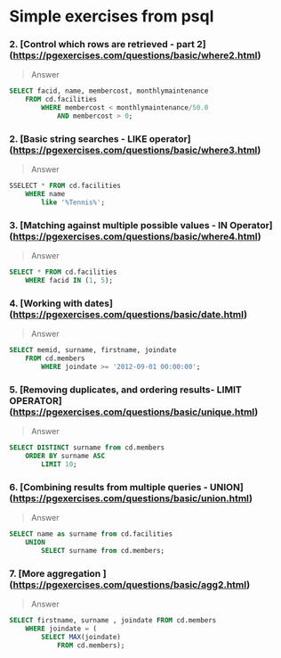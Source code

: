 # Simple exercises from psql

### 2. [Control which rows are retrieved - part 2] (https://pgexercises.com/questions/basic/where2.html)
> Answer
```sql
SELECT facid, name, membercost, monthlymaintenance 
	FROM cd.facilities 
		WHERE membercost < monthlymaintenance/50.0
			AND membercost > 0;
```

### 2. [Basic string searches - LIKE operator] (https://pgexercises.com/questions/basic/where3.html)
> Answer
```sql
SSELECT * FROM cd.facilities
	WHERE name 
		like '%Tennis%';
```

### 3. [Matching against multiple possible values - IN Operator] (https://pgexercises.com/questions/basic/where4.html)
> Answer
```sql
SELECT * FROM cd.facilities 
	WHERE facid IN (1, 5);
```

### 4. [Working with dates] (https://pgexercises.com/questions/basic/date.html)
> Answer
```sql
SELECT memid, surname, firstname, joindate
	FROM cd.members
		WHERE joindate >= '2012-09-01 00:00:00'; 
```

### 5. [Removing duplicates, and ordering results- LIMIT OPERATOR] (https://pgexercises.com/questions/basic/unique.html)
> Answer
```sql
SELECT DISTINCT surname from cd.members 
	ORDER BY surname ASC 
		LIMIT 10;
```

### 6. [Combining results from multiple queries - UNION] (https://pgexercises.com/questions/basic/union.html)
> Answer
```sql
SELECT name as surname from cd.facilities 
	UNION 
		SELECT surname from cd.members;
```

### 7. [More aggregation ] (https://pgexercises.com/questions/basic/agg2.html)
> Answer
```sql
SELECT firstname, surname , joindate FROM cd.members 
	WHERE joindate = (
		SELECT MAX(joindate) 
	  		FROM cd.members);
```
